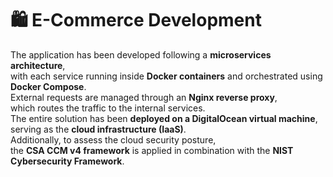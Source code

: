 # 🛍️ E-Commerce Development  

The application has been developed following a **microservices architecture**,  
with each service running inside **Docker containers** and orchestrated using **Docker Compose**.  
External requests are managed through an **Nginx reverse proxy**,  
which routes the traffic to the internal services.  
The entire solution has been **deployed on a DigitalOcean virtual machine**,  
serving as the **cloud infrastructure (IaaS)**.  
Additionally, to assess the cloud security posture,  
the **CSA CCM v4 framework** is applied in combination with the **NIST Cybersecurity Framework**.  

